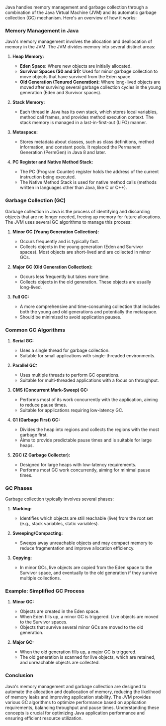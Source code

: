 Java handles memory management and garbage collection through a combination of the Java Virtual Machine (JVM) and its automatic garbage collection (GC) mechanism. Here's an overview of how it works:

### Memory Management in Java
Java's memory management involves the allocation and deallocation of memory in the JVM. The JVM divides memory into several distinct areas:

1. **Heap Memory:**
   - **Eden Space:** Where new objects are initially allocated.
   - **Survivor Spaces (S0 and S1):** Used for minor garbage collection to move objects that have survived from the Eden space.
   - **Old Generation (Tenured Generation):** Where long-lived objects are moved after surviving several garbage collection cycles in the young generation (Eden and Survivor spaces).

2. **Stack Memory:**
   - Each thread in Java has its own stack, which stores local variables, method call frames, and provides method execution context. The stack memory is managed in a last-in-first-out (LIFO) manner.

3. **Metaspace:**
   - Stores metadata about classes, such as class definitions, method information, and constant pools. It replaced the Permanent Generation (PermGen) in Java 8 and later.

4. **PC Register and Native Method Stack:**
   - The PC (Program Counter) register holds the address of the current instruction being executed.
   - The Native Method Stack is used for native method calls (methods written in languages other than Java, like C or C++).

### Garbage Collection (GC)
Garbage collection in Java is the process of identifying and discarding objects that are no longer needed, freeing up memory for future allocations. The JVM uses several GC algorithms to manage this process:

1. **Minor GC (Young Generation Collection):**
   - Occurs frequently and is typically fast.
   - Collects objects in the young generation (Eden and Survivor spaces). Most objects are short-lived and are collected in minor GCs.

2. **Major GC (Old Generation Collection):**
   - Occurs less frequently but takes more time.
   - Collects objects in the old generation. These objects are usually long-lived.

3. **Full GC:**
   - A more comprehensive and time-consuming collection that includes both the young and old generations and potentially the metaspace.
   - Should be minimized to avoid application pauses.

### Common GC Algorithms
1. **Serial GC:**
   - Uses a single thread for garbage collection.
   - Suitable for small applications with single-threaded environments.

2. **Parallel GC:**
   - Uses multiple threads to perform GC operations.
   - Suitable for multi-threaded applications with a focus on throughput.

3. **CMS (Concurrent Mark-Sweep) GC:**
   - Performs most of its work concurrently with the application, aiming to reduce pause times.
   - Suitable for applications requiring low-latency GC.

4. **G1 (Garbage First) GC:**
   - Divides the heap into regions and collects the regions with the most garbage first.
   - Aims to provide predictable pause times and is suitable for large heaps.

5. **ZGC (Z Garbage Collector):**
   - Designed for large heaps with low-latency requirements.
   - Performs most GC work concurrently, aiming for minimal pause times.

### GC Phases
Garbage collection typically involves several phases:
1. **Marking:**
   - Identifies which objects are still reachable (live) from the root set (e.g., stack variables, static variables).
   
2. **Sweeping/Compacting:**
   - Sweeps away unreachable objects and may compact memory to reduce fragmentation and improve allocation efficiency.

3. **Copying:**
   - In minor GCs, live objects are copied from the Eden space to the Survivor space, and eventually to the old generation if they survive multiple collections.

### Example: Simplified GC Process
1. **Minor GC:**
   - Objects are created in the Eden space.
   - When Eden fills up, a minor GC is triggered. Live objects are moved to the Survivor spaces.
   - Objects that survive several minor GCs are moved to the old generation.

2. **Major GC:**
   - When the old generation fills up, a major GC is triggered.
   - The old generation is scanned for live objects, which are retained, and unreachable objects are collected.

### Conclusion
Java's memory management and garbage collection are designed to automate the allocation and deallocation of memory, reducing the likelihood of memory leaks and improving application stability. The JVM provides various GC algorithms to optimize performance based on application requirements, balancing throughput and pause times. Understanding these concepts is crucial for optimizing Java application performance and ensuring efficient resource utilization.
